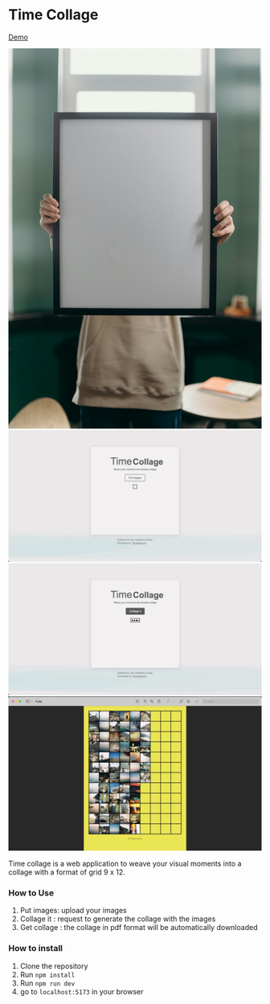 # Time Collage

[Demo](https://timecollage.pages.dev/)

![Time Collage Preview](./public/5.jpg)
![Time Collage Preview](./public/1.jpg)
![Time Collage Preview](./public/2.jpg)
![Time Collage Preview](./public/4.jpg)

Time collage is a web application to weave your visual moments into a collage with a format of grid 9 x 12.

### How to Use

1. Put images: upload your images
2. Collage it : request to generate the collage with the images
3. Get collage : the collage in pdf format will be automatically downloaded

### How to install

1. Clone the repository
2. Run `npm install`
3. Run `npm run dev`
4. go to `localhost:5173` in your browser
